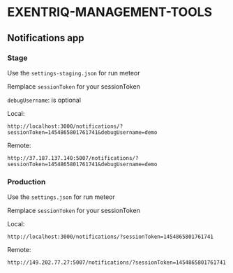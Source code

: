# EXENTRIQ-MANAGEMENT-TOOLS

## Notifications app

### Stage

Use the ```settings-staging.json``` for run meteor

Remplace ```sessionToken``` for your sessionToken

```debugUsername```: is optional

Local:

```
http://localhost:3000/notifications/?sessionToken=1454865801761741&debugUsername=demo
```

Remote:

```
http://37.187.137.140:5007/notifications/?sessionToken=1454865801761741&debugUsername=demo
```

### Production

Use the ```settings.json``` for run meteor

Remplace ```sessionToken``` for your sessionToken

Local:

```
http://localhost:3000/notifications/?sessionToken=1454865801761741
```

Remote:

```
http://149.202.77.27:5007/notifications/?sessionToken=1454865801761741
```
